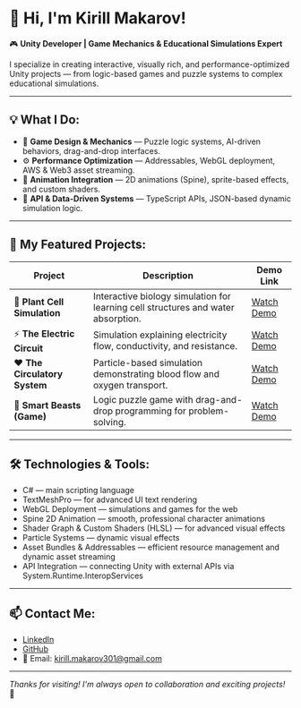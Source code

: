 # 👋 Hi, I'm Kirill Makarov!

🎮 **Unity Developer | Game Mechanics & Educational Simulations Expert**

I specialize in creating interactive, visually rich, and performance-optimized Unity projects — from logic-based games and puzzle systems to complex educational simulations.

---

## 💡 What I Do:
- 🔎 **Game Design & Mechanics** — Puzzle logic systems, AI-driven behaviors, drag-and-drop interfaces.
- ⚙️ **Performance Optimization** — Addressables, WebGL deployment, AWS & Web3 asset streaming.
- 🎨 **Animation Integration** — 2D animations (Spine), sprite-based effects, and custom shaders.
- 🔗 **API & Data-Driven Systems** — TypeScript APIs, JSON-based dynamic simulation logic.

---

## 🚀 My Featured Projects:
| Project                     | Description                                                                      | Demo Link                      |
|-----------------------------|----------------------------------------------------------------------------------|---------------------------------|
| 🌿 **Plant Cell Simulation**    | Interactive biology simulation for learning cell structures and water absorption. | [Watch Demo](https://youtu.be/9c23e7MQMGo)  |
| ⚡ **The Electric Circuit**     | Simulation explaining electricity flow, conductivity, and resistance.             | [Watch Demo](https://youtu.be/QZMGsQ7UYks)  |
| ❤️ **The Circulatory System**  | Particle-based simulation demonstrating blood flow and oxygen transport.          | [Watch Demo](https://youtu.be/3L2xXjwnT8o) |
| 🧩 **Smart Beasts (Game)**      | Logic puzzle game with drag-and-drop programming for problem-solving.             | [Watch Demo](https://youtu.be/63oiJVwznEI)  |

---

## 🛠 Technologies & Tools:
- C# — main scripting language
- TextMeshPro — for advanced UI text rendering
- WebGL Deployment — simulations and games for the web
- Spine 2D Animation — smooth, professional character animations
- Shader Graph & Custom Shaders (HLSL) — for advanced visual effects
- Particle Systems — dynamic visual effects
- Asset Bundles & Addressables — efficient resource management and dynamic asset streaming
- API Integration — connecting Unity with external APIs via System.Runtime.InteropServices

---

## 📫 Contact Me:
- [LinkedIn](https://www.linkedin.com/in/kirill-makarov-13965222a/)
- [GitHub](https://github.com/66kirill66)
- 📧 Email: kirill.makarov301@gmail.com

---

_Thanks for visiting! I'm always open to collaboration and exciting projects!_ 🚀

